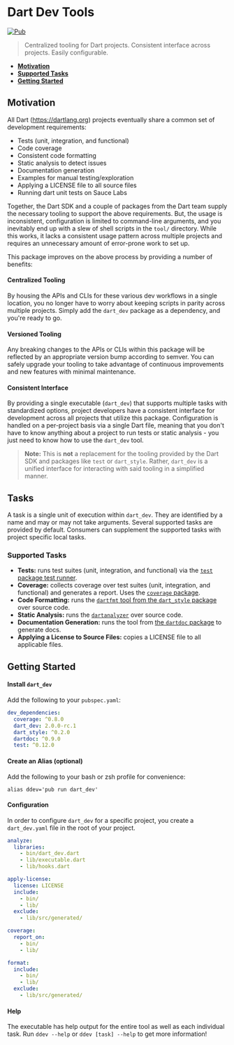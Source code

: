 # Dart Dev Tools
[![Pub](https://img.shields.io/pub/v/dart_dev.svg)](https://pub.dartlang.org/packages/dart_dev)

> Centralized tooling for Dart projects. Consistent interface across projects.
> Easily configurable.

- [**Motivation**](#motivation)
- [**Supported Tasks**](#supported-tasks)
- [**Getting Started**](#getting-started)

## Motivation

All Dart (https://dartlang.org) projects eventually share a common set of
development requirements:

- Tests (unit, integration, and functional)
- Code coverage
- Consistent code formatting
- Static analysis to detect issues
- Documentation generation
- Examples for manual testing/exploration
- Applying a LICENSE file to all source files
- Running dart unit tests on Sauce Labs

Together, the Dart SDK and a couple of packages from the Dart team supply the
necessary tooling to support the above requirements. But, the usage is
inconsistent, configuration is limited to command-line arguments, and you
inevitably end up with a slew of shell scripts in the `tool/` directory. While
this works, it lacks a consistent usage pattern across multiple projects and
requires an unnecessary amount of error-prone work to set up.

This package improves on the above process by providing a number of benefits:

#### Centralized Tooling
By housing the APIs and CLIs for these various dev workflows in a single
location, you no longer have to worry about keeping scripts in parity across
multiple projects. Simply add the `dart_dev` package as a dependency, and you're
ready to go.

#### Versioned Tooling
Any breaking changes to the APIs or CLIs within this package will be reflected
by an appropriate version bump according to semver. You can safely upgrade your
tooling to take advantage of continuous improvements and new features with
minimal maintenance.

#### Consistent Interface
By providing a single executable (`dart_dev`) that supports multiple tasks with
standardized options, project developers have a consistent interface for
development across all projects that utilize this package. Configuration is
handled on a per-project basis via a single Dart file, meaning that you don't
have to know anything about a project to run tests or static analysis - you just
need to know how to use the `dart_dev` tool.

> **Note:** This is __not__ a replacement for the tooling provided by the Dart
> SDK and packages like `test` or `dart_style`. Rather, `dart_dev` is a unified
> interface for interacting with said tooling in a simplified manner.


## Tasks

A task is a single unit of execution within `dart_dev`. They are identified by
a name and may or may not take arguments. Several supported tasks are provided
by default. Consumers can supplement the supported tasks with project specific
local tasks.

### Supported Tasks

- **Tests:** runs test suites (unit, integration, and functional) via the [`test` package test runner](https://github.com/dart-lang/test).
- **Coverage:** collects coverage over test suites (unit, integration, and functional) and generates a report. Uses the [`coverage` package](https://github.com/dart-lang/coverage).
- **Code Formatting:** runs the [`dartfmt` tool from the `dart_style` package](https://github.com/dart-lang/dart_style) over source code.
- **Static Analysis:** runs the [`dartanalyzer`](https://www.dartlang.org/tools/analyzer/) over source code.
- **Documentation Generation:** runs the tool from [the `dartdoc` package](https://github.com/dart-lang/dartdoc) to generate docs.
- **Applying a License to Source Files:** copies a LICENSE file to all applicable files.

## Getting Started

#### Install `dart_dev`
Add the following to your `pubspec.yaml`:
```yaml
dev_dependencies:
  coverage: ^0.8.0
  dart_dev: 2.0.0-rc.1
  dart_style: ^0.2.0
  dartdoc: ^0.9.0
  test: ^0.12.0
```

#### Create an Alias (optional)
Add the following to your bash or zsh profile for convenience:
```
alias ddev='pub run dart_dev'
```

#### Configuration
In order to configure `dart_dev` for a specific project, you create a
`dart_dev.yaml` file in the root of your project.

```yaml
analyze:
  libraries:
    - bin/dart_dev.dart
    - lib/executable.dart
    - lib/hooks.dart

apply-license:
  license: LICENSE
  include:
    - bin/
    - lib/
  exclude:
    - lib/src/generated/

coverage:
  report_on:
    - bin/
    - lib/

format:
  include:
    - bin/
    - lib/
  exclude:
    - lib/src/generated/
```

#### Help

The executable has help output for the entire tool as well as each individual
task. Run `ddev --help` or `ddev [task] --help` to get more information!
